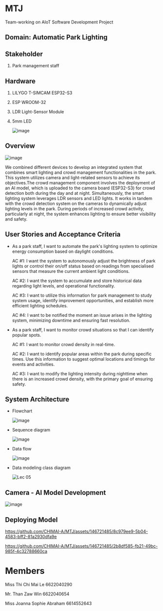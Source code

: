 # MTJ
Team-working on AIoT Software Development Project

## Domain: Automatic Park Lighting 
## Stakeholder
1.  Park management staff

## Hardware
1. LILYGO T-SIMCAM ESP32-S3
2. ESP WROOM-32
3. LDR Light-Sensor Module
4. 5mm LED
   
   ![image](https://github.com/CHIMAI-A/MTJ/assets/146721485/22e59ff4-84b8-48f0-b5d1-8182098f0f84)


## Overview

   ![image](https://github.com/CHIMAI-A/MTJ/assets/146721485/98aab676-9f42-4344-a8dc-64c4f8c607e8)


We combined different devices to develop an integrated system that combines smart lighting and crowd management functionalities in the park. This system utilizes camera and light-related sensors to achieve its objectives.The crowd management component involves the deployment of an AI model, which is uploaded to the camera board (ESP32-S3) for crowd detection both during the day and at night.
Simultaneously, the smart lighting system leverages LDR sensors and LED lights. It works in tandem with the crowd detection system on the cameras to dynamically adjust lighting levels in the park. During periods of increased crowd activity, particularly at night, the system enhances lighting to ensure better visibility and safety.

   
## User Stories and Acceptance Criteria

- As a park staff, I want to automate the park's lighting system to optimize energy consumption based on daylight conditions.

  AC #1: I want the system to autonomously adjust the brightness of park lights or control their on/off status based on readings from specialised sensors that measure the current ambient light conditions.
      
  AC #2: I want the system to accumulate and store historical data regarding light levels, and operational functionality.
      
  AC #3: I want to utilize this information for park management to study system usage, identify improvement opportunities, and establish more efficient lighting schedules.
      
  AC #4: I want to be notified the moment an issue arises in the lighting system, minimizing downtime and ensuring fast resolution.

- As a park staff, I want to monitor crowd situations so that I can identify popular spots.

  AC #1: I want to monitor crowd density in real-time.
      
  AC #2: I want to identify popular areas within the park during specific times. Use this information to suggest optimal locations and timings for events and activities.
      
  AC #3: I want to modify the lighting intensity during nighttime when there is an increased crowd density, with the primary goal of ensuring safety.
      

## System Architecture

- Flowchart
  
   ![image](https://github.com/CHIMAI-A/MTJ/assets/146721485/3b3c5f75-3d79-40e5-8893-2ca0cb19aba4)


- Sequence diagram

   ![image](https://github.com/CHIMAI-A/MTJ/assets/64695311/abd5858f-9554-40e8-b7db-47d11825e389)

- Data flow

   ![image](https://github.com/CHIMAI-A/MTJ/assets/146721485/d9ca2f64-d08f-4a67-8715-e5fd4dc98f28)


- Data modeling class diagram

   ![Lec 05](https://github.com/CHIMAI-A/MTJ/assets/64695311/0abe512b-a569-4724-96e0-c271781d8026)

## Camera - AI Model Development

   ![image](https://github.com/CHIMAI-A/MTJ/assets/146721485/44266252-82f3-4558-834c-a6e03456be87)

## Deploying Model


https://github.com/CHIMAI-A/MTJ/assets/146721485/8c979ee9-5b04-4583-bff2-81a2930dfa9e


https://github.com/CHIMAI-A/MTJ/assets/146721485/2b8df585-fb21-49bc-985f-4c32788660ca


# Members
Miss Thi Chi Mai Le 6622040290

Mr.  Than Zaw Win 6622040654

Miss Joanna Sophie Abraham 6614552643
